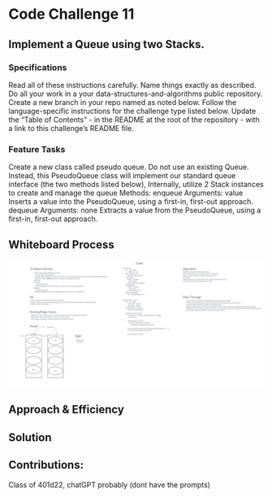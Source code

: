 # Code Challenge 11

## Implement a Queue using two Stacks.

### Specifications
  Read all of these instructions carefully.
  Name things exactly as described.
  Do all your work in a your data-structures-and-algorithms public repository.
  Create a new branch in your repo named as noted below.
  Follow the language-specific instructions for the challenge type listed below.
  Update the “Table of Contents” - in the README at the root of the repository - with a link to this challenge’s README file.

### Feature Tasks
  Create a new class called pseudo queue.
    Do not use an existing Queue.
    Instead, this PseudoQueue class will implement our standard queue interface (the two methods listed below),
    Internally, utilize 2 Stack instances to create and manage the queue
  Methods:
    enqueue
      Arguments: value
      Inserts a value into the PseudoQueue, using a first-in, first-out approach.
    dequeue
      Arguments: none
      Extracts a value from the PseudoQueue, using a first-in, first-out approach.

## Whiteboard Process

<!-- Embedded whiteboard image -->
![CodeChallenge11](cc11.jpg)
## Approach & Efficiency


## Solution



## Contributions:
  Class of 401d22, chatGPT probably (dont have the prompts)